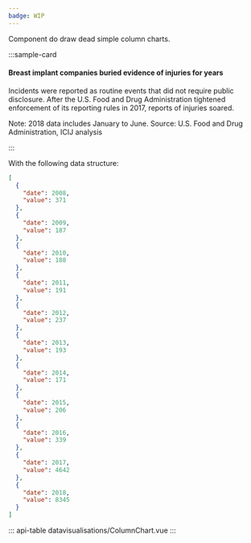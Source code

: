 ```yaml
---
badge: WIP
---
```


Component do draw dead simple column charts.

:::sample-card
<div class="m-4">
  <h4>Breast implant companies buried evidence of injuries for years</h4>
  <p class="text-muted">
    Incidents were reported as routine events that did not require public disclosure. After the U.S. Food and Drug Administration tightened enforcement of its reporting rules in 2017, reports of injuries soared.
  </p>
  <column-chart :data="data" class="my-4"></column-chart>
  <p class="text-muted small">
    Note: 2018 data includes January to June. Source: U.S. Food and Drug Administration, ICIJ analysis
  </p>
</div>
:::

With the following data structure:

```json
[
  {
    "date": 2008,
    "value": 371
  },
  {
    "date": 2009,
    "value": 187
  },
  {
    "date": 2010,
    "value": 188
  },
  {
    "date": 2011,
    "value": 191
  },
  {
    "date": 2012,
    "value": 237
  },
  {
    "date": 2013,
    "value": 193
  },
  {
    "date": 2014,
    "value": 171
  },
  {
    "date": 2015,
    "value": 206
  },
  {
    "date": 2016,
    "value": 339
  },
  {
    "date": 2017,
    "value": 4642
  },
  {
    "date": 2018,
    "value": 8345
  }
]
```

::: api-table datavisualisations/ColumnChart.vue :::

<script>
  export default {
    data () {
      return {
        data: [
          {
            "date": 2008,
            "value": 371
          },
          {
            "date": 2009,
            "value": 187
          },
          {
            "date": 2010,
            "value": 188
          },
          {
            "date": 2011,
            "value": 191
          },
          {
            "date": 2012,
            "value": 237
          },
          {
            "date": 2013,
            "value": 193
          },
          {
            "date": 2014,
            "value": 171
          },
          {
            "date": 2015,
            "value": 206
          },
          {
            "date": 2016,
            "value": 339
          },
          {
            "date": 2017,
            "value": 4642
          },
          {
            "date": 2018,
            "value": 8345
          }
        ]
      }
    }
  }
</script>
